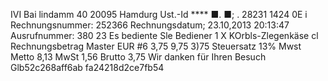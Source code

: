 IVI Bai lindamm 40 20095 Hamdurg Ust.-Id **** ■. ■; . 28231 1424 0E i Rechnungsnummer: 252366 Rechnungsdatum; 23.10,2013 20:13:47 Ausrufnummer: 380 23 Es bediente Sle Bediener 1 X KOrbls-Zlegenkäse cl Rechnungsbetrag Master EUR #6 3,75 9,75 3)75 Steuersatz 13% Mwst Metto 8,13 MwSt 1,56 Brutto 3,75 Wir danken für Ihren Besuch Glb52c268aff6ab fa24218d2ce7fb54